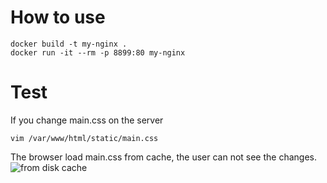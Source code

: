 # How to use

```
docker build -t my-nginx .
docker run -it --rm -p 8899:80 my-nginx
```

# Test

If you change main.css on the server
```
vim /var/www/html/static/main.css
```

The browser load main.css from cache, the user can not see the changes.
![from disk cache](https://user-images.githubusercontent.com/8428372/46242703-c6441a80-c406-11e8-99fa-0f7a231084c0.png)

